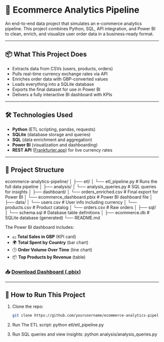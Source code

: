 # 🛒 Ecommerce Analytics Pipeline

An end-to-end data project that simulates an e-commerce analytics pipeline. This project combines Python, SQL, API integration, and Power BI to clean, enrich, and visualize user order data in a business-ready format.

---

## 📦 What This Project Does

- Extracts data from CSVs (users, products, orders)
- Pulls real-time currency exchange rates via API
- Enriches order data with GBP-converted values
- Loads everything into a SQLite database
- Exports the final dataset for use in Power BI
- Delivers a fully interactive BI dashboard with KPIs

---

## 🛠 Technologies Used

- **Python** (ETL scripting, pandas, requests)
- **SQLite** (database storage and queries)
- **SQL** (data enrichment and aggregation)
- **Power BI** (visualization and dashboarding)
- **REST API** ([Frankfurter.app](https://www.frankfurter.app/)) for live currency rates

---

## 📁 Project Structure
ecommerce-analytics-pipeline/
│
├── etl/
│ └── etl_pipeline.py # Runs the full data pipeline
│
├── analysis/
│ └── analysis_queries.py # SQL queries for insights
│
├── dashboard/
│ └── orders_enriched.csv # Final export for Power BI
│ └── ecommerce_dashboard.pbix # Power BI dashboard file
│
├── data/
│ └── users.csv # User info including currency
│ └── products.csv # Product catalog
│ └── orders.csv # Raw orders
│
├── sql/
│ └── schema.sql # Database table definitions
│
├── ecommerce.db # SQLite database (generated)
└── README.md


The Power BI dashboard includes:

- 💷 **Total Sales in GBP** (KPI card)
- 🌍 **Total Spent by Country** (bar chart)
- 🕒 **Order Volume Over Time** (line chart)
- 📦 **Top Products by Revenue** (table)

### 📥 [Download Dashboard (.pbix)](dashboard/ecommerce_dashboard.pbix)

---

## 🚀 How to Run This Project

1. Clone the repo:
   ```bash
   git clone https://github.com/yourusername/ecommerce-analytics-pipeline.git

2. Run The ETL script:
    python etl/etl_pipeline.py
    
3. Run SQL queries and view insights:
    python analysis/analysis_queries.py


